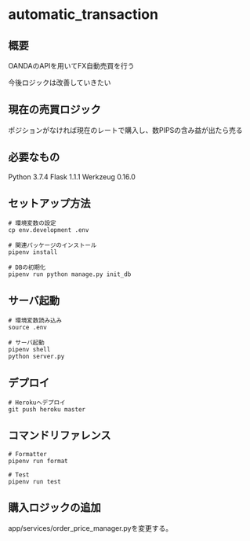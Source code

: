 # automatic_transaction
## 概要
OANDAのAPIを用いてFX自動売買を行う

今後ロジックは改善していきたい

## 現在の売買ロジック
ポジションがなければ現在のレートで購入し、数PIPSの含み益が出たら売る

## 必要なもの
Python 3.7.4
Flask 1.1.1
Werkzeug 0.16.0

## セットアップ方法
```
# 環境変数の設定
cp env.development .env

# 関連パッケージのインストール
pipenv install

# DBの初期化
pipenv run python manage.py init_db
```

## サーバ起動
```
# 環境変数読み込み
source .env

# サーバ起動
pipenv shell
python server.py
```

## デプロイ
```
# Herokuへデプロイ
git push heroku master 
```

## コマンドリファレンス
```
# Formatter
pipenv run format

# Test
pipenv run test
```

## 購入ロジックの追加
app/services/order_price_manager.pyを変更する。
